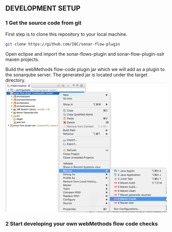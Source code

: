## DEVELOPMENT SETUP

### 1 Get the source code from git
First step is to clone this repository to your local machine.
```sh
git clone https://github.com/I8C/sonar-flow-plugin
```
Open eclipse and import the sonar-flows-plugin and sonar-flow-plugin-sslr maven projects.

Build the webMethods flow-code plugin jar which we will add as a plugin to the sonarqube server. The generated jar is located under the target directory.
![eclise build](assets/development_tutorial/devtut_4.png)

### 2 Start developing your own webMethods flow code checks

